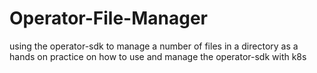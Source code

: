 # Operator-File-Manager
using the operator-sdk to manage a number of files in a directory as a hands on practice on how to use and manage the operator-sdk with k8s
